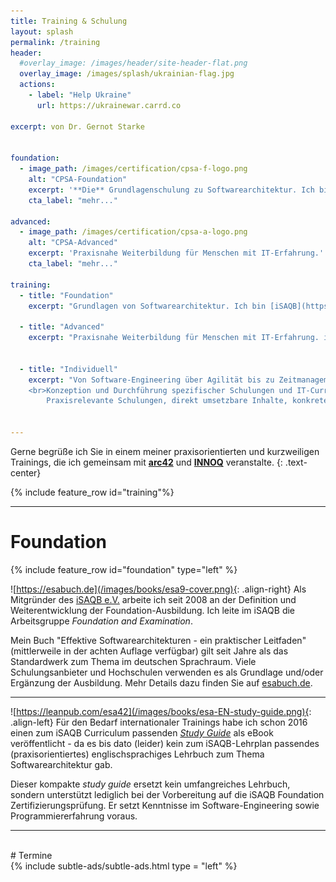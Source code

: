 ```yaml
---
title: Training & Schulung
layout: splash
permalink: /training
header:
  #overlay_image: /images/header/site-header-flat.png
  overlay_image: /images/splash/ukrainian-flag.jpg
  actions: 
    - label: "Help Ukraine"  
      url: https://ukrainewar.carrd.co

excerpt: von Dr. Gernot Starke


foundation:
  - image_path: /images/certification/cpsa-f-logo.png
    alt: "CPSA-Foundation"
    excerpt: '**Die** Grundlagenschulung zu Softwarearchitektur. Ich bin [iSAQB](https://isaqb.org) lizenzierter Trainer, und habe in den letzten Jahren mehr als 1000 Personen erfolgreich auf die iSAQB Zertifizierung vorbereitet.'
    cta_label: "mehr..."

advanced:
  - image_path: /images/certification/cpsa-a-logo.png
    alt: "CPSA-Advanced"
    excerpt: 'Praxisnahe Weiterbildung für Menschen mit IT-Erfahrung.'
    cta_label: "mehr..."

training:
  - title: "Foundation"
    excerpt: "Grundlagen von Softwarearchitektur. Ich bin [iSAQB](https://isaqb.org) lizenzierter Trainer, und habe in den letzten Jahren mehr als 1000 Personen erfolgreich auf die iSAQB Zertifizierung vorbereitet."

  - title: "Advanced"
    excerpt: "Praxisnahe Weiterbildung für Menschen mit IT-Erfahrung. iSAQB Lizenz für verschiedene Module im Rahmen von CPSA-Advanced (IMPROVE, ADOC, Req4Arc)"


  - title: "Individuell"
    excerpt: "Von Software-Engineering über Agilität bis zu Zeitmanagement.
    <br>Konzeption und Durchführung spezifischer Schulungen und IT-Curriculae für Unternehmen. Strategische Weiterbildung von IT-Personal sowie IT-Themen für Management.<br><br>
        Praxisrelevante Schulungen, direkt umsetzbare Inhalte, konkrete Tipps."


---
```


Gerne begrüße ich Sie in einem meiner praxisorientierten
  und kurzweiligen Trainings, die ich gemeinsam
  mit [**arc42**](https://www.arc42.de/termine) und [**INNOQ**](https://www.innoq.com) veranstalte.
{: .text-center}


{% include feature_row id="training"%}


<hr>

# Foundation
{% include feature_row id="foundation" type="left" %}

![https://esabuch.de](/images/books/esa9-cover.png){: .align-right}
Als Mitgründer des [iSAQB e.V.](https://isaqb.org) arbeite ich seit 2008 an der
Definition und Weiterentwicklung der Foundation-Ausbildung. Ich leite im iSAQB
die Arbeitsgruppe _Foundation and Examination_.


Mein Buch "Effektive Softwarearchitekturen - ein praktischer Leitfaden" (mittlerweile in der achten Auflage verfügbar) gilt seit Jahre als das Standardwerk zum Thema im deutschen Sprachraum. Viele
Schulungsanbieter und Hochschulen verwenden es als Grundlage und/oder Ergänzung der Ausbildung. Mehr Details dazu finden Sie auf [esabuch.de](https://esabuch.de).

<hr>

![https://leanpub.com/esa42](/images/books/esa-EN-study-guide.png){: .align-left}
Für den Bedarf internationaler Trainings habe ich schon 2016 einen zum iSAQB Curriculum
passenden [_Study Guide_](https://www.vanharen.store/software-architecture-foundation) als eBook veröffentlicht - da es bis dato (leider)
kein zum iSAQB-Lehrplan passendes (praxisorientiertes) englischsprachiges Lehrbuch zum Thema Softwarearchitektur gab.

Dieser kompakte _study guide_ ersetzt kein umfangreiches Lehrbuch, sondern unterstützt lediglich bei der Vorbereitung auf die iSAQB Foundation Zertifizierungsprüfung. Er setzt Kenntnisse im Software-Engineering sowie Programmiererfahrung voraus.

<hr>

<br />
# Termine

<div class="boxed">
{% include subtle-ads/subtle-ads.html type = "left" %}
</div>

